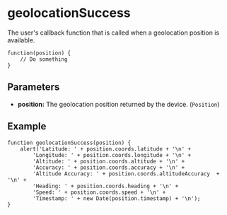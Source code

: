 geolocationSuccess
==================

The user's callback function that is called when a geolocation position is available.

	function(position) {
		// Do something
	}

Parameters
----------

- __position:__ The geolocation position returned by the device. (`Position`)

Example
-------

	function geolocationSuccess(position) {
		alert('Latitude: ' + position.coords.latitude + '\n' +
			'Longitude: ' + position.coords.longitude + '\n' +
			'Altitude: ' + position.coords.altitude + '\n' +
			'Accuracy: ' + position.coords.accuracy + '\n' +
			'Altitude Accuracy: ' + position.coords.altitudeAccuracy  + '\n' +
			'Heading: ' + position.coords.heading + '\n' +
			'Speed: ' + position.coords.speed + '\n' +
			'Timestamp: ' + new Date(position.timestamp) + '\n');
	}
